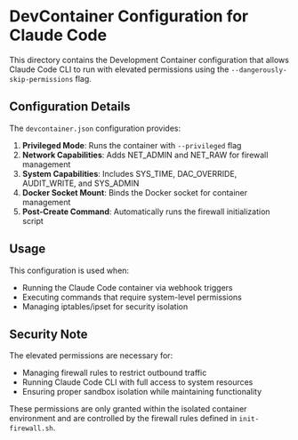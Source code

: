 # DevContainer Configuration for Claude Code

This directory contains the Development Container configuration that allows Claude Code CLI to run with elevated permissions using the `--dangerously-skip-permissions` flag.

## Configuration Details

The `devcontainer.json` configuration provides:

1. **Privileged Mode**: Runs the container with `--privileged` flag
2. **Network Capabilities**: Adds NET_ADMIN and NET_RAW for firewall management
3. **System Capabilities**: Includes SYS_TIME, DAC_OVERRIDE, AUDIT_WRITE, and SYS_ADMIN
4. **Docker Socket Mount**: Binds the Docker socket for container management
5. **Post-Create Command**: Automatically runs the firewall initialization script

## Usage

This configuration is used when:
- Running the Claude Code container via webhook triggers
- Executing commands that require system-level permissions
- Managing iptables/ipset for security isolation

## Security Note

The elevated permissions are necessary for:
- Managing firewall rules to restrict outbound traffic
- Running Claude Code CLI with full access to system resources
- Ensuring proper sandbox isolation while maintaining functionality

These permissions are only granted within the isolated container environment and are controlled by the firewall rules defined in `init-firewall.sh`.